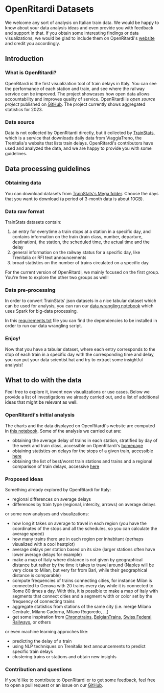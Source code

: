 # OpenRitardi Datasets
We welcome any sort of analysis on Italian train data. We would be happy to know about your data analysis ideas and even provide you with feedback and support in that. If you obtain some interesting findings or data visualizations, we would be glad to include them on OpenRitardi's [website](https://www.openritardi.it) and credit you accordingly. 

## Introduction
### What is OpenRitardi?
OpenRitardi is the first visualization tool of train delays in Italy. You can see the performance of each station and train, and see where the railway service can be improved. The project showcases how open data allows accountability and improves quality of service. OpenRitardi is *open source project* published on [GitHub](https://github.com/giacomoorsi/OpenRitardi). The project currently shows aggregated statistics for 2023. 

### Data source
Data is not collected by OpenRitardi directly, but it collected by [TrainStats](https://trainstats.altervista.org/), which is a service that downloads daily data from ViaggiaTreno, the Trenitalia's website that lists train delays. OpenRitardi's contributors have used and analyzed the data, and we are happy to provide you with some guidelines. 

## Data processing guidelines
### Obtaining data
You can download datasets from [TrainStats's Mega folder](https://mega.nz/folder/jRImnIqD#XrqeWFZ3h12wS8O_U4APXQ). Choose the days that you want to download (a period of 3-month data is about 10GB). 
### Data raw format
TrainStats datasets contain: 

1. an entry for everytime a train stops at a station in a specific day, and contains information on the train (train class, number, departure, destination), the station, the scheduled time, the actual time and the delay
2. general information on the railway status for a specific day, like Trenitalia or RFI text announcements
3. broad statistics on the number of trains circulated on a specific day

For the current version of OpenRitardi, we mainly focused on the first group. You're free to explore the other two groups as well!

### Data pre-processing
In order to convert TrainStats' json datasets in a nice tabular dataset which can be used for analysis, you can run our [data wrangling notebook](https://github.com/giacomoorsi/OpenRitardi/blob/master/exploratory_data_analysis/data_wrangling.ipynb) which uses Spark for big-data processing. 

In this [requirements.txt](https://github.com/giacomoorsi/OpenRitardi/blob/master/exploratory_data_analysis/requirements.txt) file you can find the dependencies to be installed in order to run our data wrangling script. 

### Enjoy!
Now that you have a tabular dataset, where each entry corresponds to the stop of each train in a specific day with the corresponding time and delay, you can put your data scientist hat and try to extract some insightful analysis!

## What to do with the data
Feel free to explore it, invent new visualizations or use cases. Below we provide a list of investigations we already carried out, and a list of additional ideas that might be relevant as well. 

### OpenRitardi's initial analysis
The charts and the data displayed on OpenRitardi's website are computed in [this notebook](https://github.com/giacomoorsi/OpenRitardi/blob/master/data/data_generation.ipynb). 
Some of the analysis we carried out are: 

- obtaining the average delay of trains in each station, stratified by day of the week and train class, accessible on OpenRitardi's [homepage](https://www.openritardi.it)
- obtaining statistics on delays for the stops of a given train, accessible [here](https://www.openritardi.it/trains.html)
- obtaining the list of best/worst train stations and trains and a regional comparison of train delays, accessive [here](https://www.openritardi.it/statistics.html)

### Proposed ideas
Something already explored by OpenRitardi for Italy: 

- regional differences on average delays
- differences by train type (regional, intercity, arrows) on average delays

or some new analyses and visualizations: 

- how long it takes on average to travel in each region (you have the coordinates of the stops and all the schedules, so you can calculate the average speed)
- how many trains there are in each region per inhabitant (perhaps visualized with a cool heatplot)
- average delays per station based on its size (larger stations often have lower average delays for example)
- make a map of Italy where distance is not given by geographical distance but rather by the time it takes to travel around (Naples will be very close to Milan, but very far from Bari, while their geographical distance is comparable)
- compute frequencies of trains connecting cities, for instance Milan is connected to Genova with 20 trains every day while it is connected to Rome 80 times a day. With this, it is possible to make a map of Italy with segments that connect cities and a segment width or color set by the frequency of connecting trains
- aggregate statistics from stations of the same city (i.e. merge Milano Centrale, Milano Cadorna, Milano Rogoredo, ...)
- get some inspiration from [Chronotrains](https://www.chronotrains.com/en), [BelgianTrains](https://www.mobilitydashboard.be/trains/train-delay/), [Swiss Federal Railways](https://company.sbb.ch/en/the-company/responsibility-society-environment/customers/punctuality.html), or others

or even machine learning approches like:

- predicting the delay of a train
- using NLP techniques on Trenitalia text announcements to predict specific train delays
- clustering trains or stations and obtain new insights


### Contribution and questions
If you'd like to contribute to OpenRitardi or to get some feedback, feel free to open a pull request or an issue on our [GitHub](https://github.com/giacomoorsi/openritardi).